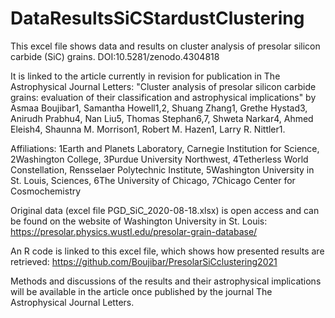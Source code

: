 # DataResultsSiCStardustClustering

This excel file shows data and results on cluster analysis of presolar silicon carbide (SiC) grains. DOI:10.5281/zenodo.4304818

It is linked to the article currently in revision for publication in The Astrophysical Journal Letters: "Cluster analysis of presolar silicon carbide grains: evaluation of their classification and astrophysical implications" by Asmaa Boujibar1, Samantha Howell1,2, Shuang Zhang1, Grethe Hystad3, Anirudh Prabhu4, Nan Liu5, Thomas Stephan6,7, Shweta Narkar4, Ahmed Eleish4, Shaunna M. Morrison1, Robert M. Hazen1, Larry R. Nittler1.

Affiliations: 1Earth and Planets Laboratory, Carnegie Institution for Science, 2Washington College, 3Purdue University Northwest, 4Tetherless World Constellation, Rensselaer Polytechnic Institute, 5Washington University in St. Louis, Sciences, 6The University of Chicago, 7Chicago Center for Cosmochemistry

Original data (excel file PGD_SiC_2020-08-18.xlsx) is open access and can be found on the website of Washington University in St. Louis: https://presolar.physics.wustl.edu/presolar-grain-database/

An R code is linked to this excel file, which shows how presented results are retrieved:
https://github.com/Boujibar/PresolarSiCclustering2021

Methods and discussions of the results and their astrophysical implications will be available in the article once published by the journal The Astrophysical Journal Letters.
